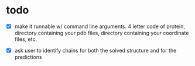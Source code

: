 # todo

- [X] make it runnable w/ command line arguments. 4 letter code of protein, directory containing your pdb files, directory containing your coordinate files, etc. 
- [X] ask user to identify chains for both the solved structure and for the predictions

